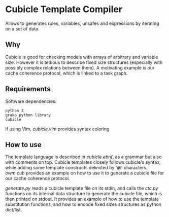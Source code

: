 Cubicle Template Compiler
=========================

Allows to generates rules, variables, unsafes and expressions by iterating on a set of data.

Why
---

Cubicle is good for checking models with arrays of arbitrary and variable size.
However it is tedious to describe fixed size structures (especially with possibly complex relations between them).
A motivating example is our cache coherence protocol, which is linked to a task graph.

Requirements 
------------

Software dependencies:

	python 3
	grako python library
	cubicle

If using Vim, _cubicle.vim_ provides syntax coloring

How to use
----------

The template language is described in _cubicle.ebnf_, as a grammar but also with comments on top.
Cubicle templates closely follows cubicle's syntax, while adding some template constructs delimited by '@' characters.
_owm.cub_ provides an example on how to use it to generate a cubicle file for our cache coherence protocol.

_generate.py_ reads a cubicle template file on its stdin, and calls the _ctc.py_ functions on its internal data structure to generate the cubicle file, which is then printed on stdout.
It provides an example of how to use the template substitution functions, and how to encode fixed sizes structures as python dict/list.

